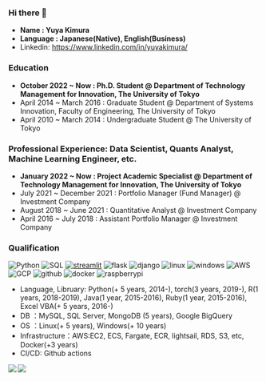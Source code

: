 ### Hi there 👋
- **Name : Yuya Kimura**
- **Language : Japanese(Native), English(Business)**
- Linkedin: https://www.linkedin.com/in/yuyakimura/

### Education
- **October 2022 ~ Now : Ph.D. Student @ Department of Technology Management for Innovation, The University of Tokyo**
- April 2014 ~ March 2016 : Graduate Student @ Department of Systems Innovation, Faculty of Engineering, The University of Tokyo
- April 2010 ~ March 2014 : Undergraduate Student @ The University of Tokyo

### Professional Experience: Data Scientist, Quants Analyst, Machine Learning Engineer, etc.
- **January 2022 ~ Now : Project Academic Specialist @ Department of Technology Management for Innovation, The University of Tokyo**
- July 2021 ~ December 2021   : Portfolio Manager (Fund Manager) @ Investment Company
- August 2018 ~ June 2021   : Quantitative Analyst @ Investment Company
- April 2016 ~ July 2018    : Assistant Portfolio Manager @ Investment Company

### Qualification
![Python](https://img.shields.io/badge/Python-3776AB?style=flat-square&logo=python&logoColor=white)
![SQL](https://img.shields.io/badge/-SQL-900?&logo=SQL)
[![streamlit](https://img.shields.io/badge/-🎈%20Streamlit-910)](https://streamlit.io/)
![flask](https://img.shields.io/badge/Flask-000000?style=flat-square&logo=flask&logoColor=white/)
![django](https://img.shields.io/badge/-Django-092E20.svg?logo=django&style=flat)
![linux](https://img.shields.io/badge/-Linux-6C6694.svg?logo=linux&style=flat)
![windows](https://img.shields.io/badge/-Windows-0078D6.svg?logo=windows&style=flat)
![AWS](https://img.shields.io/badge/-Amazon%20AWS-232F3E.svg?logo=amazon-aws&style=flat)
![GCP](https://img.shields.io/badge/-Google%20Cloud-EEE.svg?logo=google-cloud&style=flat)
![github](https://img.shields.io/badge/-GitHub-181717.svg?logo=github&style=flat)
![docker](https://img.shields.io/badge/-Docker-EEE.svg?logo=docker&style=flat)
![raspberrypi](https://img.shields.io/badge/-Raspberrypi-C51A4A.svg?logo=raspberrypi&style=plastic)


- Language, Libruary: Python(+ 5 years, 2014-), torch(3 years, 2019-), R(1 years, 2018-2019), Java(1 year, 2015-2016), Ruby(1 year, 2015-2016), Excel VBA(+ 5 years, 2016-)
- DB ：MySQL, SQL Server, MongoDB (5 years), Google BigQuery
- OS ：Linux(+ 5 years), Windows(+ 10 years)
- Infrastructure：AWS:EC2, ECS, Fargate, ECR, lightsail, RDS, S3, etc, Docker(+3 years)
- CI/CD: Github actions

<a href="https://github.com/kimuniiiiiiii/github-readme-stats">
  <img align="left" src="https://github-readme-stats.vercel.app/api?username=kimuniiiiiiii&count_private=true&show_icons=true" />
</a>
<a href="https://github.com/kimuniiiiiiii/github-readme-stats">
  <img align="left" src="https://github-readme-stats.vercel.app/api/top-langs/?username=kimuniiiiiiii" />
</a>
<!--
**kimuniiiiiiii/kimuniiiiiiii** is a ✨ _special_ ✨ repository because its `README.md` (this file) appears on your GitHub profile.

Here are some ideas to get you started:

- 🔭 I’m currently working on ...
- 🌱 I’m currently learning ...
- 👯 I’m looking to collaborate on ...
- 🤔 I’m looking for help with ...
- 💬 Ask me about ...
- 📫 How to reach me: ...
- 😄 Pronouns: ...
- ⚡ Fun fact: ...
-->
